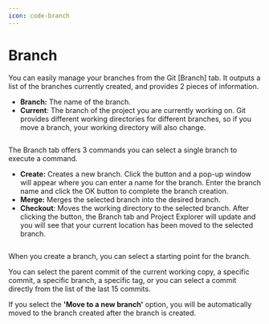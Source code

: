 ```yaml
---
icon: code-branch
---
```


# Branch

You can easily manage your branches from the Git \[Branch] tab. It outputs a list of the branches currently created, and provides 2 pieces of information.

* **Branch:** The name of the branch.
* **Current**: The branch of the project you are currently working on. Git provides different working directories for different branches, so if you move a branch, your working directory will also change.

<figure><img src="https://help.goorm.io/~gitbook/image?url=https%3A%2F%2F2181851870-files.gitbook.io%2F%7E%2Ffiles%2Fv0%2Fb%2Fgitbook-x-prod.appspot.com%2Fo%2Fspaces%252F-Lq-Q9LciN1X9EABxGkt%252Fuploads%252F6grVfkJ8HNZayU73DYpc%252Fimage.png%3Falt%3Dmedia%26token%3Dff7f1edb-2439-4dc5-b058-02090fcfc7c1&#x26;width=768&#x26;dpr=4&#x26;quality=100&#x26;sign=be4692ae&#x26;sv=2" alt=""><figcaption></figcaption></figure>

The Branch tab offers 3 commands you can select a single branch to execute a command.

* **Create:** Creates a new branch. Click the button and a pop-up window will appear where you can enter a name for the branch. Enter the branch name and click the OK button to complete the branch creation.
* **Merge:** Merges the selected branch into the desired branch.
* **Checkout**: Moves the working directory to the selected branch. After clicking the button, the Branch tab and Project Explorer will update and you will see that your current location has been moved to the selected branch.

<figure><img src="https://help.goorm.io/~gitbook/image?url=https%3A%2F%2F2181851870-files.gitbook.io%2F%7E%2Ffiles%2Fv0%2Fb%2Fgitbook-x-prod.appspot.com%2Fo%2Fspaces%252F-Lq-Q9LciN1X9EABxGkt%252Fuploads%252F95Z36ReQcJM8rsDpMGcA%252Fimage.png%3Falt%3Dmedia%26token%3D6c0df592-4e58-4218-8995-becb8fa38874&#x26;width=768&#x26;dpr=4&#x26;quality=100&#x26;sign=ff00230d&#x26;sv=2" alt=""><figcaption></figcaption></figure>

When you create a branch, you can select a starting point for the branch.

You can select the parent commit of the current working copy, a specific commit, a specific branch, a specific tag, or you can select a commit directly from the list of the last 15 commits.

If you select the **'Move to a new branch'** option, you will be automatically moved to the branch created after the branch is created.

[\
](https://help.goorm.io/en/goormide/workspace/source-code-management-git/ignore)
